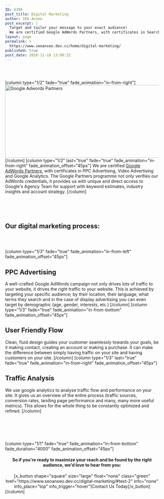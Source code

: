 ```yaml
---
ID: 6396
post_title: Digital Marketing
author: SEO Anseo
post_excerpt: |
  Target and tailor your message to your exact audience!
  We are certified Google AdWords Partners, with certificates in Search Display, Video and Mobile Advertising.
layout: page
permalink: >
  https://www.seoanseo.dev.cc/home/digital-marketing/
published: true
post_date: 2018-11-19 13:09:32
---
```

<div class="color marg-top-bot">
<div id="x-section-1" class="x-section lesser-width" style="margin: 0px;padding: 45px 0px; background-color: transparent;">[column type="1/2" fade="true" fade_animation="in-from-right"]<img src="http://seoanseo.ie/wp-content/uploads/2014/10/google-partner-RGB-bg.png" alt="Google Adwords Partners" width="634" height="238" class="alignleft size-full wp-image-1355"> [/column]
[column type="1/2" last="true" fade="true" fade_animation="in-from-right" fade_animation_offset="45px"]
We are certified <a href="https://www.google.ca/partners/about/">Google AdWords Partners</a>, with certificates in PPC Advertising, Video Advertising and Google Analytics. The Google Partners programme not only verifies our AdWords credentials, it provides us with unique and direct access to Google's Agency Team for support with keyword estimates, industry insights and account strategy. [/column]

</div>
</div>
&nbsp;
<div class="indent99 lesser-width">
<div class="green bit">
<h2>Our digital marketing process:</h2>
</div>
<div id="x-section-2" class="x-section" style="margin: 0px;padding: 45px 0px; background-color: transparent;">[column type="1/3" fade="true" fade_animation="in-from-left" fade_animation_offset="45px"]
<div class="center"><i class="bigicon fa fa-hand-point-up"></i>
<h2>PPC
Advertising</h2>
</div>
A well-crafted Google AdWords campaign not only drives lots of traffic to your website, it drives the right traffic to your website. This is achieved by targeting your specific audience; by their location, their language, what terms they search and in the case of display advertising you can even target by demographic (age, gender, interests, etc.)
[/column]
[column type="1/3" fade="true" fade_animation="in-from-bottom" fade_animation_offset="45px"]
<div class="center"><i class="bigicon fa fa-users"></i>
<h2>User&nbsp;Friendly
Flow</h2>
</div>
Clean, fluid design guides your customer seamlessly towards your goals, be it making contact, creating an account or making a purchase. It can make the difference between simply having traffic on your site and having customers on your site.
[/column]
[column type="1/3" last="true" fade="true" fade_animation="in-from-right" fade_animation_offset="45px"]
<div class="center"><i class="bigicon fas fa-chart-line"></i>
<h2>Traffic
Analysis</h2>
</div>
We use google analytics to analyse traffic flow and performance on your site. It gives us an overview of the entire process (traffic sources, conversion rates, landing page performance and many, many more useful metrics). This allows for the whole thing to be constantly optimized and refined.
[/column]

</div>
<div id="x-section-3" class="x-section" style="margin: 0px;padding: 45px 0px; background-color: transparent;">
[column type="1/1" fade="true" fade_animation="in-from-bottom" fade_duration="4000" fade_animation_offset="45px"]<center>
<h4 class="nocap">So if you're ready to maximize your reach and be found by the right audience, we'd love to hear from you:</h4>
[x_button shape="square" size="large" float="none" class="green" href="https://www.seoanseo.dev.cc/digital-marketing/#text-2" info="none" info_place="top" info_trigger="hover"]Contact Us Today[/x_button]

</center>[/column]</div>
</div>